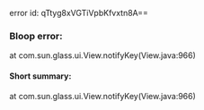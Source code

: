 error id: qTtyg8xVGTiVpbKfvxtn8A==
### Bloop error:

at com.sun.glass.ui.View.notifyKey(View.java:966)
#### Short summary: 

at com.sun.glass.ui.View.notifyKey(View.java:966)